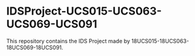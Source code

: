 # IDSProject-UCS015-UCS063-UCS069-UCS091
This repository contains the IDS Project made by 18UCS015-18UCS063-18UCS069-18UCS091.
